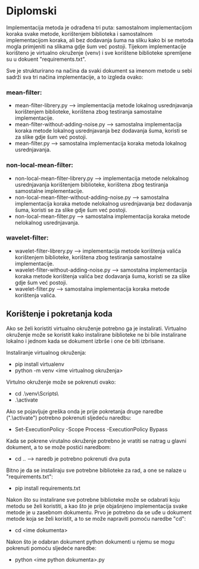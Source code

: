 # Diplomski

Implementacija metoda je odrađena tri puta: samostalnom implementacijom koraka svake metode, korištenjem biblioteka i samostalnom implementacijom koraka, ali bez dodavanja šuma na sliku kako bi se metoda mogla primjeniti na slikama gdje šum već postoji. Tijekom implementacije korišteno je virtualno okruženje (venv) i sve korištene biblioteke spremljene su u dokuent "requirements.txt".

Sve je strukturirano na načina da svaki dokument sa imenom metode u sebi sadrži  sva tri načina implementacije, a to izgleda ovako:

### mean-filter:
  - mean-filter-librery.py --> implementacija metode lokalnog usrednjavanja korištenjem biblioteke, korištena zbog testiranja samostalne implementacije.
  - mean-filter-without-adding-noise.py --> samostalna implementacija koraka metode lokalnog usrednjavanja bez dodavanja šuma, koristi se za slike gdje šum već postoji.
  - mean-filter.py --> samostalna implementacija koraka metoda lokalnog usrednjavanja.

### non-local-mean-filter:
  - non-local-mean-filter-librery.py --> implementacija metode nelokalnog usrednjavanja korištenjem biblioteke, korištena zbog testiranja samostalne implementacije.
  - non-local-mean-filter-without-adding-noise.py --> samostalna implementacija koraka metode nelokalnog usrednjavanja bez dodavanja šuma, koristi se za slike gdje šum već postoji.
  - non-local-mean-filter.py --> samostalna implementacija koraka metode nelokalnog usrednjavanja.

### wavelet-filter:
  - wavelet-filter-librery.py --> implementacija metode korištenja valića korištenjem biblioteke, korištena zbog testiranja samostalne implementacije.
  - wavelet-filter-without-adding-noise.py --> samostalna implementacija koraka metode korištenja valića bez dodavanja šuma, koristi se za slike gdje šum već postoji.
  - wavelet-filter.py --> samostalna implementacija koraka metode korištenja valića.

## Korištenje i pokretanja koda

Ako se želi koristiti virtualno okruženje potrebno ga je instalirati. Virtualno okruženje može se koristit kako instalirane biblioteke ne bi bile instalirane lokalno i jednom kada se dokument izbrše i one će biti izbrisane.

Instaliranje virtualnog okruženja:
  - pip install virtualenv
  - python -m venv \<ime virtualnog okruženja>

Virtulno okruženje može se pokrenuti ovako:
  - cd .\venv\Scripts\
  - .\activate

Ako se pojavljuje greška onda je prije pokretanja druge naredbe (".\activate") potrebno pokrenuti sljedeću naredbu:
  - Set-ExecutionPolicy -Scope Process -ExecutionPolicy Bypass

Kada se pokrene virutalno okruženje potrebno je vratiti se natrag u glavni dokument, a to se može postići naredbom:
 - cd .. --> naredb je potrebno pokrenuti dva puta

Bitno je da se instaliraju sve potrebne biblioteke za rad, a one se nalaze u "requirements.txt":
  - pip install requirements.txt

Nakon što su instalirane sve potrebne biblioteke može se odabrati koju metodu se želi koristiti, a kao što je prije objašnjeno implementacija svake metode je u zasebnom dokumentu.
Prvo je potrebno da se uđe u dokument metode koja se želi koristit, a to se može napraviti pomoću naredbe "cd":
  - cd \<ime dokumenta>

Nakon što je odabran dokument python dokumenti u njemu se mogu pokrenuti pomoću sljedeće naredbe:
  - python \<ime python dokumenta>.py
